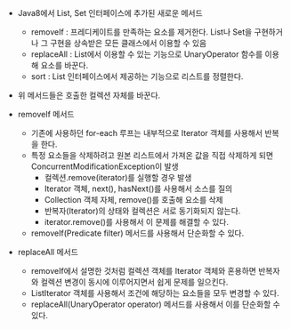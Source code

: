 - Java8에서 List, Set 인터페이스에 추가된 새로운 메서드
    - removeIf : 프레디케이트를 만족하는 요소를 제거한다. List나 Set을 구현하거나 그 구현을 상속받은 모든 클래스에서 이용할 수 있음
    - replaceAll : List에서 이용할 수 있는 기능으로 UnaryOperator 함수를 이용해 요소를 바꾼다.
    - sort : List 인터페이스에서 제공하는 기능으로 리스트를 정렬한다.
- 위 메서드들은 호출한 컬렉션 자체를 바꾼다.

- removeIf 메서드
    - 기존에 사용하던 for-each 루프는 내부적으로 Iterator 객체를 사용해서 반복을 한다.
    - 특정 요소들을 삭제하려고 원본 리스트에서 가져온 값을 직접 삭제하게 되면 ConcurrentModificationException이 발생
        - 컬렉션.remove(iterator)를 실행할 경우 발생
        - Iterator 객체, next(), hasNext()를 사용해서 소스를 질의
        - Collection 객체 자체, remove()를 호출해 요소를 삭제
        - 반복자(Iterator)의 상태와 컬렉션은 서로 동기화되지 않는다.
        - iterator.remove()를 사용해서 이 문제를 해결할 수 있다.
    - removeIf(Predicate filter) 메서드를 사용해서 단순화할 수 있다.

- replaceAll 메서드
    - removeIf에서 설명한 것처럼 컬렉션 객체를 Iterator 객체와 혼용하면 반복자와 컬렉션 변경이 동시에 이루어지면서 쉽게 문제를 일으킨다.
    - ListIterator 객체를 사용해서 조건에 해당하는 요소들을 모두 변경할 수 있다.
    - replaceAll(UnaryOperator operator) 메서드를 사용해서 이를 단순화할 수 있다.
